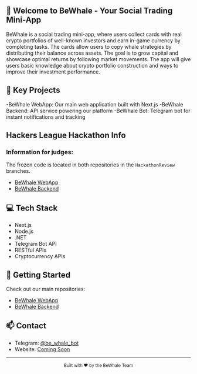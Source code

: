 ## 🐋 Welcome to BeWhale - Your Social Trading Mini-App

BeWhale is a social trading mini-app, where users collect cards with real crypto portfolios of well-known investors and earn in-game currency by completing tasks. The cards allow users to copy whale strategies by distributing their balance across assets. The goal is to grow capital and showcase optimal returns by following market movements. The app will give users basic knowledge about crypto portfolio construction and ways to improve their investment performance.

## 🚀 Key Projects
-BeWhale WebApp: Our main web application built with Next.js
-BeWhale Backend: API service powering our platform
-BeWhale Bot: Telegram bot for instant notifications and tracking

## Hackers League Hackathon Info

### Information for judges: 
The frozen code is located in both repositories in the `HackathonReview` branches.

- [BeWhale WebApp](https://github.com/bewhale/bewhale-webapp)
- [BeWhale Backend](https://github.com/bewhale/bewhale-backend)

## 💻 Tech Stack

- Next.js
- Node.js
- .NET
- Telegram Bot API
- RESTful APIs
- Cryptocurrency APIs

## 🔧 Getting Started

Check out our main repositories:
- [BeWhale WebApp](https://github.com/bewhale/bewhale-webapp)
- [BeWhale Backend](https://github.com/bewhale/bewhale-backend)

## 📫 Contact

- Telegram: [@be_whale_bot](https://t.me/be_whale_bot)
- Website: [Coming Soon]()

---
<div align="center">
  <sub>Built with ❤️ by the BeWhale Team</sub>
</div>
